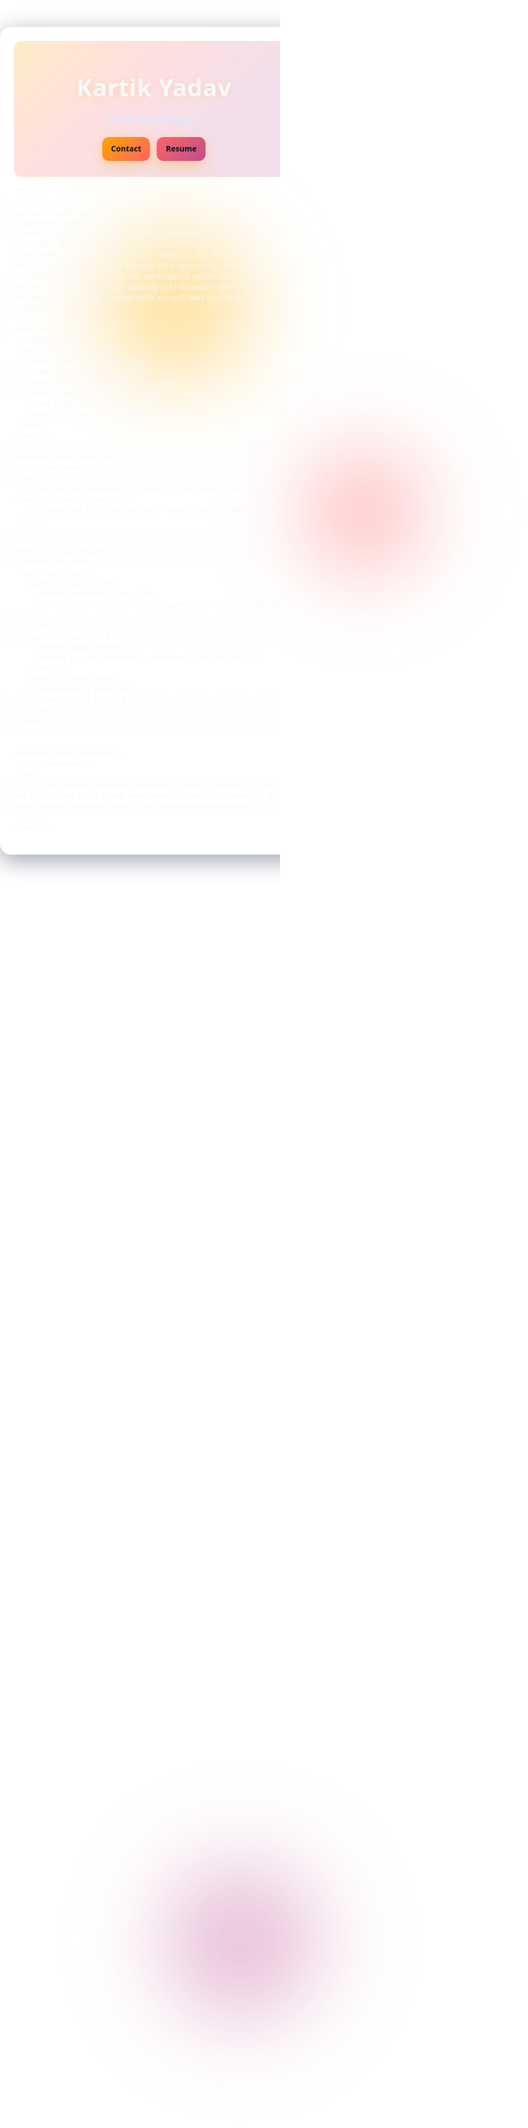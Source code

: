 
<html lang="en">
<head>
  <meta charset="UTF-8" />
  <meta name="viewport" content="width=device-width, initial-scale=1.0" />
  <title>Kartik Yadav</title>
  <meta name="description" content="Portfolio of Kartik Yadav, a web developer focused on modern front-end, React, and MERN." />
  <!-- Favicon: place favicon.ico or favicon.png alongside this file -->
  <link rel="icon" href="favicon.ico" type="image/x-icon" />
  <link rel="icon" href="favicon.png" type="image/png" />
  <style>
    :root{
      --sunset-deep:#003f5c;
      --sunset-violet:#58508d;
      --sunset-magenta:#bc5090;
      --sunset-coral:#ff6361;
      --sunset-amber:#ffa600;

      --bg:#0b1220; --text:#f7f8fc; --muted:#cfd6e6; --card-border:rgba(255,255,255,0.14);
      --shadow:0 10px 40px rgba(8,24,58,0.4);

      --radius-lg:20px; --radius-md:14px;

      --grad-sky: radial-gradient(1200px 800px at 20% 10%, rgba(255,166,0,0.25) 0%, rgba(252,99,84,0.20) 30%, rgba(188,80,144,0.18) 55%, rgba(88,80,141,0.16) 75%, rgba(0,63,92,0.14) 100%);
      --grad-header: linear-gradient(135deg, rgba(255,166,0,0.22), rgba(252,99,97,0.20) 35%, rgba(188,80,144,0.18) 70%);
      --grad-border: linear-gradient(135deg, rgba(255,166,0,0.9), rgba(252,99,97,0.9) 40%, rgba(188,80,144,0.9) 75%);
      --transition:240ms cubic-bezier(.2,.7,.2,1);
    }

    html,body{
      margin:0; padding:0; height:100%;
      background:
        radial-gradient(900px 600px at 85% 10%, rgba(253,94,83,0.18), transparent 60%),
        radial-gradient(900px 600px at 15% 80%, rgba(88,80,141,0.20), transparent 60%),
        var(--grad-sky),
        var(--bg);
      color:var(--text);
      font-family: ui-sans-serif, system-ui, -apple-system, Segoe UI, Roboto, Inter, Arial, sans-serif;
      line-height:1.6; overflow-x:hidden;
    }

    .glow{ position:fixed; inset:0; pointer-events:none; z-index:0; }
    .blob{ position:absolute; filter: blur(60px); opacity:.45; mix-blend-mode: screen; animation: float var(--dur,18s) ease-in-out infinite; }
    .blob.one{ background: radial-gradient(circle, var(--sunset-amber), transparent 60%); width:480px;height:480px; top:8%; left:8%; --dur:22s;}
    .blob.two{ background: radial-gradient(circle, var(--sunset-coral), transparent 60%); width:420px;height:420px; top:18%; right:10%; --dur:26s;}
    .blob.three{ background: radial-gradient(circle, var(--sunset-magenta), transparent 60%); width:520px;height:520px; bottom:6%; left:18%; --dur:28s;}
    @keyframes float{ 0%,100%{transform:translateY(0) translateX(0) scale(1);} 50%{transform:translateY(-18px) translateX(8px) scale(1.03);} }

    main{
      position:relative; z-index:1; width:100%; max-width:960px; margin: clamp(24px, 6vw, 60px) auto;
      padding: clamp(16px, 3vw, 24px); border-radius: var(--radius-lg);
      background: linear-gradient(180deg, rgba(255,255,255,0.06), rgba(255,255,255,0.02));
      backdrop-filter: blur(14px) saturate(120%); -webkit-backdrop-filter: blur(14px) saturate(120%);
      border:1px solid var(--card-border); box-shadow: var(--shadow);
    }

    header{
      padding: 48px 16px 28px; text-align:center; border-radius: var(--radius-md);
      background: var(--grad-header); border:1px solid rgba(255,255,255,0.18); position:relative; overflow:hidden;
    }
    header::after{
      content:""; position:absolute; inset:-2px; border-radius:inherit; padding:1px;
      background: var(--grad-border);
      -webkit-mask: linear-gradient(#000 0 0) content-box, linear-gradient(#000 0 0);
      -webkit-mask-composite: xor; mask-composite: exclude; pointer-events:none; opacity:.35;
    }
    h1{ margin:0 0 8px; font-size: clamp(28px, 4.5vw, 44px); letter-spacing:.5px; text-shadow: 0 2px 14px rgba(255,166,0,0.22); }
    h2{ margin:8px 0 0; font-weight:600; color:#e2e7f7; letter-spacing:.3px; }

    .cta-row{ display:flex; gap:12px; justify-content:center; margin-top: 14px; flex-wrap: wrap; }
    .btn{
      appearance:none; border:0; cursor:pointer; text-decoration:none; padding:10px 16px; border-radius:12px; font-weight:600;
      color:#0b1220; background: linear-gradient(135deg, var(--sunset-amber), var(--sunset-coral));
      box-shadow: 0 8px 24px rgba(255,166,0,0.35);
      transition: transform var(--transition), box-shadow var(--transition), filter var(--transition);
    }
    .btn:hover{ transform: translateY(-3px); filter: saturate(1.1); box-shadow: 0 14px 40px rgba(188,80,144,0.35); }

    section{
      margin: 28px 0; padding: 28px; border-radius: var(--radius-md);
      background: linear-gradient(180deg, rgba(255,255,255,0.06), rgba(255,255,255,0.02));
      border:1px solid rgba(255,255,255,0.14); backdrop-filter: blur(8px); -webkit-backdrop-filter: blur(8px);
      transition: transform var(--transition), box-shadow var(--transition), border-color var(--transition); text-align:center;
    }
    section:hover{ transform: translateY(-4px); box-shadow: 0 14px 50px rgba(0,0,0,0.28); border-color: rgba(255,166,0,0.45); }

    .about-me p{ margin:0; font-size:clamp(16px, 2.4vw, 18px); color:#e9efff; max-width: 70ch; margin-inline:auto; }

    .skills-list{ display:flex; flex-wrap:wrap; gap:12px; justify-content:center; margin-top:10px; }
    .skill{
      background: linear-gradient(135deg, rgba(0,63,92,0.25), rgba(88,80,141,0.25));
      border:1px solid rgba(255,255,255,0.18); color:#f9fbff; padding:10px 16px; border-radius:999px; font-size:15px; letter-spacing:.2px;
      transition: transform var(--transition), background var(--transition), border-color var(--transition);
    }
    .skill:hover{
      transform: translateY(-2px);
      background: linear-gradient(135deg, rgba(255,166,0,0.30), rgba(252,99,97,0.28) 50%, rgba(188,80,144,0.28) 100%);
      border-color: rgba(255,166,0,0.45);
    }

    ul{ list-style:none; padding:0; margin: 10px 0 0; }
    li{ margin:10px 0; color:#e6ecff; }

    .tag{
      display:inline-block; margin-left:8px; padding:2px 8px; border-radius:999px; font-size:12px; letter-spacing:.2px; color:#0b1220;
      background: linear-gradient(135deg, var(--sunset-amber), var(--sunset-coral) 60%, var(--sunset-magenta));
      box-shadow: 0 4px 18px rgba(255,166,0,0.35);
    }

    /* Projects grid */
    .projects .grid{
      display:grid;
      grid-template-columns: repeat(auto-fit, minmax(240px, 1fr));
      gap:16px;
      margin-top:12px;
    }
    .card{
      text-align:left;
      padding:18px;
      border-radius:16px;
      border:1px solid rgba(255,255,255,0.14);
      background: linear-gradient(180deg, rgba(255,255,255,0.06), rgba(255,255,255,0.02));
      backdrop-filter: blur(8px);
      transition: transform var(--transition), border-color var(--transition), box-shadow var(--transition);
    }
    .card:hover{
      transform: translateY(-3px);
      border-color: rgba(255,166,0,0.45);
      box-shadow: 0 10px 28px rgba(0,0,0,0.25);
    }
    .card h3{ margin:0 0 6px; font-size:18px; }
    .card p{ margin:0; color:#e9efff; font-size:15px; }

    /* Back to top */
    #toTop{
      position:fixed; right:18px; bottom:18px; z-index:10;
      display:none; border:0; border-radius:999px; padding:10px 14px;
      background: linear-gradient(135deg, var(--sunset-amber), var(--sunset-coral));
      color:#0b1220; font-weight:700; cursor:pointer;
      box-shadow: 0 8px 24px rgba(255,166,0,0.35);
    }
    #toTop:focus{ outline:2px solid #fff; outline-offset:2px; }

    @media (max-width: 640px){ main{ padding:14px; } section{ padding:18px; } }
    @media (prefers-reduced-motion: reduce){
      *{ animation:none !important; transition:none !important; }
      html{ scroll-behavior: auto !important; }
    }
  </style>
</head>
<body>
  <div id="top"></div>

  <div class="glow">
    <div class="blob one"></div>
    <div class="blob two"></div>
    <div class="blob three"></div>
  </div>

  <main>
    <header>
      <h1>Kartik Yadav</h1>
      <h2>Web Developer</h2>
      <div class="cta-row">
        <a class="btn" href="mailto:kartik8.net@gmail.com" aria-label="Email Kartik Yadav">Contact</a>
        <a class="btn" style="background: linear-gradient(135deg, var(--sunset-coral), var(--sunset-magenta));" href="#" aria-label="Download Resume">Resume</a>
      </div>
    </header>

    <section class="about-me">
      <h2>About Me</h2>
      <p>Front‑end web developer crafting performant, accessible interfaces with modern tooling and clean architecture. Comfortable across HTML, CSS, JavaScript, React, Node.js, and MongoDB, with a focus on translating design systems into responsive, production‑ready components. Passionate about UX, performance optimization, and collaborative delivery, with ongoing self‑directed learning via YouTube and AI to stay aligned with current best practices.</p>
    </section>

    <section class="skills">
      <h2>Skills</h2>
      <div class="skills-list">
        <span class="skill">HTML</span>
        <span class="skill">CSS</span>
        <span class="skill">JavaScript</span>
        <span class="skill">React</span>
        <span class="skill">Node.js</span>
        <span class="skill">MongoDB</span>
      </div>
    </section>

    <section class="experience">
      <h2>Experience</h2>
      <ul>
        <li>Front-End Developer at Company A (2023–2025) <span class="tag">React</span></li>
        <li>Intern at Tech Startup (2022) <span class="tag">UI</span></li>
      </ul>
    </section>

    <section class="projects">
      <h2>Projects</h2>
      <div class="grid">
        <article class="card">
          <h3>UI Components Library</h3>
          <p>Reusable, accessible React components with theming and tests.</p>
        </article>
        <article class="card">
          <h3>API Dashboard</h3>
          <p>Node.js + MongoDB metrics dashboard with JWT auth.</p>
        </article>
        <article class="card">
          <h3>Portfolio Theme</h3>
          <p>Responsive CSS Grid layout with glassmorphism accents.</p>
        </article>
      </div>
    </section>

    <section class="education">
      <h2>Education</h2>
      <ul>
        <li><strong>Self‑Directed Learning</strong> — YouTube tutorials and AI‑assisted study in web development, front‑end frameworks, and MERN concepts (ongoing) <span class="tag">Continuous</span></li>
      </ul>
    </section>
  </main>

  <button id="toTop" aria-label="Back to top">↑</button>

  <script>
    // Section entrance
    const cards = document.querySelectorAll('section, header');
    const obs = new IntersectionObserver((entries)=>{
      entries.forEach(e=>{
        if(e.isIntersecting){
          e.target.animate(
            [{ transform:'translateY(16px)', opacity:0 }, { transform:'translateY(0)', opacity:1 }],
            { duration: 500, easing:'cubic-bezier(.2,.7,.2,1)', fill:'forwards' }
          );
          obs.unobserve(e.target);
        }
      });
    }, { threshold: 0.15 });
    cards.forEach(c=>obs.observe(c));

    // Back to top visibility + behavior
    const toTop = document.getElementById('toTop');
    const showAfter = 300; // px
    window.addEventListener('scroll', () => {
      if (window.scrollY > showAfter) toTop.style.display = 'inline-block';
      else toTop.style.display = 'none';
    });
    toTop.addEventListener('click', () => {
      document.getElementById('top').scrollIntoView({ behavior: 'smooth' });
      toTop.focus();
    });
  </script>
</body>
</html>
